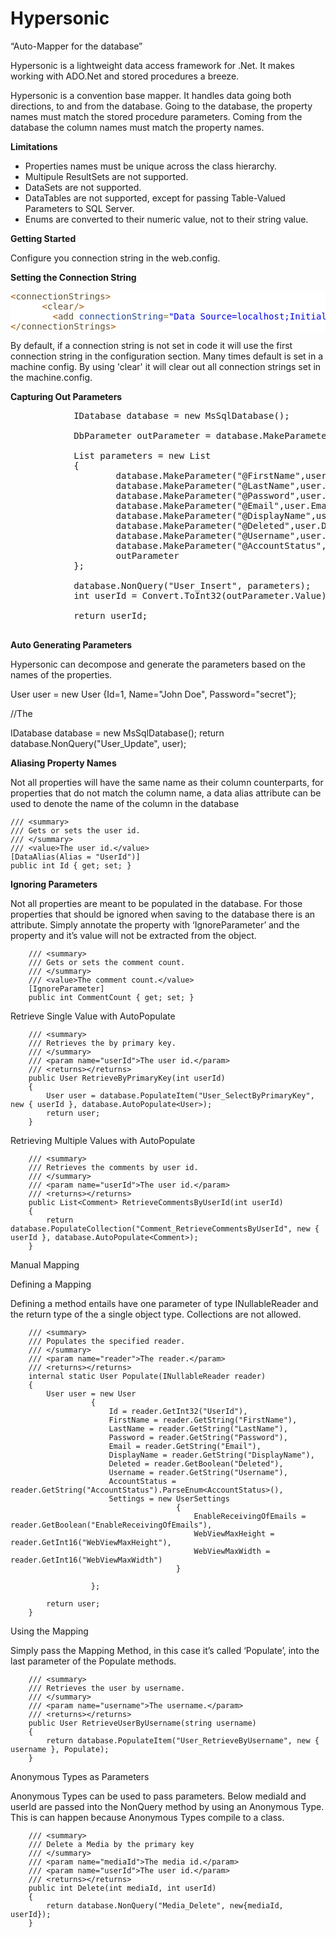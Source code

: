 Hypersonic
==========

“Auto-Mapper for the database”

Hypersonic is a lightweight data access framework for .Net. It makes working with ADO.Net and stored procedures a breeze.

Hypersonic is a convention base mapper. It handles data going both directions, to and from the database. Going to the database, the property names must match the stored procedure parameters. Coming from the database the column names must match the property names.


**Limitations**

- Properties names must be unique across the class hierarchy.
- Multipule ResultSets are not supported.
- DataSets are not supported.
- DataTables are not supported, except for passing Table-Valued Parameters to SQL Server.
- Enums are converted to their numeric value, not to their string value.


**Getting Started**

Configure you connection string in the web.config.

**Setting the Connection String**

<pre style='color:#000000;background:#ffffff;'><span style='color:#a65700; '>&lt;</span><span style='color:#5f5035; '>connectionStrings</span><span style='color:#a65700; '>></span>
      <span style='color:#a65700; '>&lt;</span><span style='color:#5f5035; '>clear</span><span style='color:#a65700; '>/></span>
        <span style='color:#a65700; '>&lt;</span><span style='color:#5f5035; '>add</span> <span style='color:#274796; '>connectionString</span><span style='color:#808030; '>=</span><span style='color:#0000e6; '>"</span><span style='color:#0000e6; '>Data Source=localhost;Initial Catalog=Development.ThePhotoProject;User Id=joe;Password=cat;</span><span style='color:#0000e6; '>"</span> <span style='color:#274796; '>name</span><span style='color:#808030; '>=</span><span style='color:#0000e6; '>"</span><span style='color:#0000e6; '>SqlServer</span><span style='color:#0000e6; '>"</span> <span style='color:#a65700; '>/></span>
<span style='color:#a65700; '>&lt;/</span><span style='color:#5f5035; '>connectionStrings</span><span style='color:#a65700; '>></span>
</pre>

By default, if a connection string is not set in code it will use the first connection string in the configuration section. Many times default is set in a machine config. By using 'clear' it will clear out all connection strings set in the machine.config.


**Capturing Out Parameters**

<pre>
			IDatabase database = new MsSqlDatabase();
			
			DbParameter outParameter = database.MakeParameter("@Identity", 0, ParameterDirection.Output);

			List<DbParameter> parameters = new List<DbParameter> 
			{
					database.MakeParameter("@FirstName",user.FirstName),
					database.MakeParameter("@LastName",user.LastName),
					database.MakeParameter("@Password",user.Password),
					database.MakeParameter("@Email",user.Email),
					database.MakeParameter("@DisplayName",user.DisplayName),
					database.MakeParameter("@Deleted",user.Deleted),
					database.MakeParameter("@Username",user.Username),
					database.MakeParameter("@AccountStatus",AccountStatus.Public),
					outParameter
			};

			database.NonQuery("User_Insert", parameters);
			int userId = Convert.ToInt32(outParameter.Value);

			return userId;
			
</pre>


**Auto Generating Parameters**

Hypersonic can decompose and generate the parameters based on the names of the properties.

User user = new User {Id=1, Name="John Doe", Password="secret"};

//The 

IDatabase database = new MsSqlDatabase();
return database.NonQuery("User_Update", user);




**Aliasing Property Names**

Not all properties will have the same name as their column counterparts, for properties that do not match the column name, a data alias attribute can be used to denote the name of the column in the database


    /// <summary>
    /// Gets or sets the user id.
    /// </summary>
    /// <value>The user id.</value>
    [DataAlias(Alias = "UserId")]
	public int Id { get; set; }
  
**Ignoring Parameters**

Not all properties are meant to be populated in the database. For those properties that should be ignored when saving to the database there is an attribute. Simply annotate the property with ‘IgnoreParameter’ and the property and it’s value will not be extracted from the object.


		/// <summary>
		/// Gets or sets the comment count.
		/// </summary>
		/// <value>The comment count.</value>
        [IgnoreParameter]
		public int CommentCount { get; set; }
Retrieve Single Value with AutoPopulate


		/// <summary>
		/// Retrieves the by primary key.
		/// </summary>
		/// <param name="userId">The user id.</param>
		/// <returns></returns>
		public User RetrieveByPrimaryKey(int userId)
		{
			User user = database.PopulateItem("User_SelectByPrimaryKey", new { userId }, database.AutoPopulate<User>);
			return user;
		}
Retrieving Multiple Values with AutoPopulate


		/// <summary>
		/// Retrieves the comments by user id.
		/// </summary>
		/// <param name="userId">The user id.</param>
		/// <returns></returns>
		public List<Comment> RetrieveCommentsByUserId(int userId)
		{
			return database.PopulateCollection("Comment_RetrieveCommentsByUserId", new { userId }, database.AutoPopulate<Comment>);
		}
Manual Mapping

Defining a Mapping

Defining a method entails have one parameter of type INullableReader and the return type of the a single object type. Collections are not allowed.


		/// <summary>
		/// Populates the specified reader.
		/// </summary>
		/// <param name="reader">The reader.</param>
		/// <returns></returns>
		internal static User Populate(INullableReader reader)
		{
			User user = new User
					  {
						  Id = reader.GetInt32("UserId"),
						  FirstName = reader.GetString("FirstName"),
						  LastName = reader.GetString("LastName"),
						  Password = reader.GetString("Password"),
						  Email = reader.GetString("Email"),
						  DisplayName = reader.GetString("DisplayName"),
						  Deleted = reader.GetBoolean("Deleted"),
						  Username = reader.GetString("Username"),
						  AccountStatus = reader.GetString("AccountStatus").ParseEnum<AccountStatus>(),
						  Settings = new UserSettings
										 {
											 EnableReceivingOfEmails = reader.GetBoolean("EnableReceivingOfEmails"),
											 WebViewMaxHeight = reader.GetInt16("WebViewMaxHeight"),
											 WebViewMaxWidth = reader.GetInt16("WebViewMaxWidth")
										 }

					  };

			return user;
		}
Using the Mapping

Simply pass the Mapping Method, in this case it’s called ‘Populate’, into the last parameter of the Populate methods.


		/// <summary>
		/// Retrieves the user by username.
		/// </summary>
		/// <param name="username">The username.</param>
		/// <returns></returns>
		public User RetrieveUserByUsername(string username)
		{
			return database.PopulateItem("User_RetrieveByUsername", new { username }, Populate);
		}
Anonymous Types as Parameters

Anonymous Types can be used to pass parameters. Below mediaId and userId are passed into the NonQuery method by using an Anonymous Type. This is can happen because Anonymous Types compile to a class.


		/// <summary>
		/// Delete a Media by the primary key
		/// </summary>
		/// <param name="mediaId">The media id.</param>
		/// <param name="userId">The user id.</param>
		/// <returns></returns>
		public int Delete(int mediaId, int userId)
		{
			return database.NonQuery("Media_Delete", new{mediaId, userId});
		}
